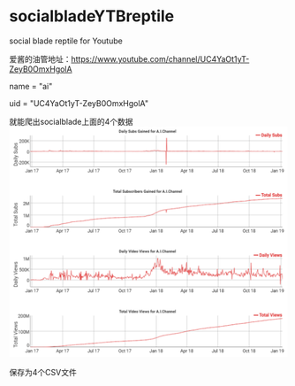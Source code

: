 # socialbladeYTBreptile
social blade reptile for Youtube

爱酱的油管地址：https://www.youtube.com/channel/UC4YaOt1yT-ZeyB0OmxHgolA

name = "ai"

uid = "UC4YaOt1yT-ZeyB0OmxHgolA"

就能爬出socialblade上面的4个数据
![avatar](images/1.png)

保存为4个CSV文件